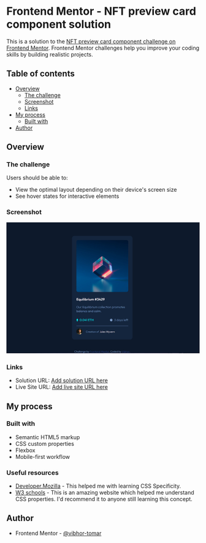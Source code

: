 # Frontend Mentor - NFT preview card component solution

This is a solution to the [NFT preview card component challenge on Frontend Mentor](https://www.frontendmentor.io/challenges/nft-preview-card-component-SbdUL_w0U). Frontend Mentor challenges help you improve your coding skills by building realistic projects. 

## Table of contents

- [Overview](#overview)
  - [The challenge](#the-challenge)
  - [Screenshot](#screenshot)
  - [Links](#links)
- [My process](#my-process)
  - [Built with](#built-with)
- [Author](#author)


## Overview

### The challenge

Users should be able to:

- View the optimal layout depending on their device's screen size
- See hover states for interactive elements

### Screenshot

![](./SS/Screenshot.png)

### Links

- Solution URL: [Add solution URL here](https://github.com/vibhor-tomar/nft-preview-card-component-main)
- Live Site URL: [Add live site URL here](https://vibhor-web-frontend-mentor-card.netlify.app/)

## My process

### Built with

- Semantic HTML5 markup
- CSS custom properties
- Flexbox
- Mobile-first workflow

### Useful resources

- [Developer.Mozilla](https://developer.mozilla.org/) - This helped me with learning CSS Specificity.
- [W3 schools](https://www.w3schools.com/) - This is an amazing website which helped me understand CSS properties. I'd recommend it to anyone still learning this concept.

## Author

- Frontend Mentor - [@vibhor-tomar](https://www.frontendmentor.io/profile/vibhor-tomar)
